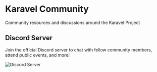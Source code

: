 # Karavel Community

Community resources and discussions around the Karavel Project

## Discord Server

Join the official Discord server to chat with fellow community members, attend public events, and more!

![Discord Server](https://discordapp.com/api/guilds/876390831337123860/widget.png?style=banner3)

